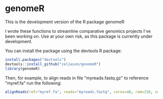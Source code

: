 # genomeR

This is the development version of the R package genomeR

I wrote these functions to streamline comparative genomics projects I've been working on. Use at your own risk, as this package is currently under development.

You can install the package using the devtools R package:

```r
install.packages("devtools")
devtools::install_github("celiason/genomeR")
library(genomeR)
```

Then, for example, to align reads in file "myreads.fastq.gz" to reference "myref.fa" run the following:

```r
alignReads(ref="myref.fa", reads="myreads.fastq", cores=48, ram=150, suffix="run1")
```
